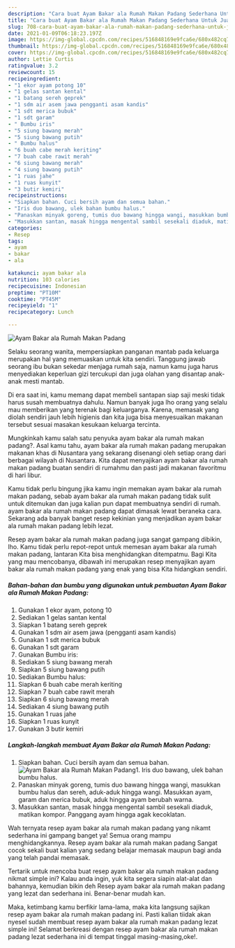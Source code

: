 ```yaml
---
description: "Cara buat Ayam Bakar ala Rumah Makan Padang Sederhana Untuk Jualan"
title: "Cara buat Ayam Bakar ala Rumah Makan Padang Sederhana Untuk Jualan"
slug: 708-cara-buat-ayam-bakar-ala-rumah-makan-padang-sederhana-untuk-jualan
date: 2021-01-09T06:18:23.197Z
image: https://img-global.cpcdn.com/recipes/516848169e9fca6e/680x482cq70/ayam-bakar-ala-rumah-makan-padang-foto-resep-utama.jpg
thumbnail: https://img-global.cpcdn.com/recipes/516848169e9fca6e/680x482cq70/ayam-bakar-ala-rumah-makan-padang-foto-resep-utama.jpg
cover: https://img-global.cpcdn.com/recipes/516848169e9fca6e/680x482cq70/ayam-bakar-ala-rumah-makan-padang-foto-resep-utama.jpg
author: Lettie Curtis
ratingvalue: 3.2
reviewcount: 15
recipeingredient:
- "1 ekor ayam potong 10"
- "1 gelas santan kental"
- "1 batang sereh geprek"
- "1 sdm air asem jawa pengganti asam kandis"
- "1 sdt merica bubuk"
- "1 sdt garam"
- " Bumbu iris"
- "5 siung bawang merah"
- "5 siung bawang putih"
- " Bumbu halus"
- "6 buah cabe merah keriting"
- "7 buah cabe rawit merah"
- "6 siung bawang merah"
- "4 siung bawang putih"
- "1 ruas jahe"
- "1 ruas kunyit"
- "3 butir kemiri"
recipeinstructions:
- "Siapkan bahan. Cuci bersih ayam dan semua bahan."
- "Iris duo bawang, ulek bahan bumbu halus."
- "Panaskan minyak goreng, tumis duo bawang hingga wangi, masukkan bumbu halus dan sereh, aduk-aduk hingga wangi. Masukkan ayam, garam dan merica bubuk, aduk hingga ayam berubah warna."
- "Masukkan santan, masak hingga mengental sambil sesekali diaduk, matikan kompor. Panggang ayam hingga agak kecoklatan."
categories:
- Resep
tags:
- ayam
- bakar
- ala

katakunci: ayam bakar ala 
nutrition: 103 calories
recipecuisine: Indonesian
preptime: "PT10M"
cooktime: "PT45M"
recipeyield: "1"
recipecategory: Lunch

---
```



![Ayam Bakar ala Rumah Makan Padang](https://img-global.cpcdn.com/recipes/516848169e9fca6e/680x482cq70/ayam-bakar-ala-rumah-makan-padang-foto-resep-utama.jpg)

Selaku seorang wanita, mempersiapkan panganan mantab pada keluarga merupakan hal yang memuaskan untuk kita sendiri. Tanggung jawab seorang ibu bukan sekedar menjaga rumah saja, namun kamu juga harus menyediakan keperluan gizi tercukupi dan juga olahan yang disantap anak-anak mesti mantab.

Di era  saat ini, kamu memang dapat membeli santapan siap saji meski tidak harus susah membuatnya dahulu. Namun banyak juga lho orang yang selalu mau memberikan yang terenak bagi keluarganya. Karena, memasak yang diolah sendiri jauh lebih higienis dan kita juga bisa menyesuaikan makanan tersebut sesuai masakan kesukaan keluarga tercinta. 



Mungkinkah kamu salah satu penyuka ayam bakar ala rumah makan padang?. Asal kamu tahu, ayam bakar ala rumah makan padang merupakan makanan khas di Nusantara yang sekarang disenangi oleh setiap orang dari berbagai wilayah di Nusantara. Kita dapat menyajikan ayam bakar ala rumah makan padang buatan sendiri di rumahmu dan pasti jadi makanan favoritmu di hari libur.

Kamu tidak perlu bingung jika kamu ingin memakan ayam bakar ala rumah makan padang, sebab ayam bakar ala rumah makan padang tidak sulit untuk ditemukan dan juga kalian pun dapat membuatnya sendiri di rumah. ayam bakar ala rumah makan padang dapat dimasak lewat beraneka cara. Sekarang ada banyak banget resep kekinian yang menjadikan ayam bakar ala rumah makan padang lebih lezat.

Resep ayam bakar ala rumah makan padang juga sangat gampang dibikin, lho. Kamu tidak perlu repot-repot untuk memesan ayam bakar ala rumah makan padang, lantaran Kita bisa menghidangkan ditempatmu. Bagi Kita yang mau mencobanya, dibawah ini merupakan resep menyajikan ayam bakar ala rumah makan padang yang enak yang bisa Kita hidangkan sendiri.

<!--inarticleads1-->

##### Bahan-bahan dan bumbu yang digunakan untuk pembuatan Ayam Bakar ala Rumah Makan Padang:

1. Gunakan 1 ekor ayam, potong 10
1. Sediakan 1 gelas santan kental
1. Siapkan 1 batang sereh geprek
1. Gunakan 1 sdm air asem jawa (pengganti asam kandis)
1. Gunakan 1 sdt merica bubuk
1. Gunakan 1 sdt garam
1. Gunakan  Bumbu iris:
1. Sediakan 5 siung bawang merah
1. Siapkan 5 siung bawang putih
1. Sediakan  Bumbu halus:
1. Siapkan 6 buah cabe merah keriting
1. Siapkan 7 buah cabe rawit merah
1. Siapkan 6 siung bawang merah
1. Sediakan 4 siung bawang putih
1. Gunakan 1 ruas jahe
1. Siapkan 1 ruas kunyit
1. Gunakan 3 butir kemiri




<!--inarticleads2-->

##### Langkah-langkah membuat Ayam Bakar ala Rumah Makan Padang:

1. Siapkan bahan. Cuci bersih ayam dan semua bahan.
<img src="https://img-global.cpcdn.com/steps/2e663a6c2b7237df/160x128cq70/ayam-bakar-ala-rumah-makan-padang-langkah-memasak-1-foto.jpg" alt="Ayam Bakar ala Rumah Makan Padang">1. Iris duo bawang, ulek bahan bumbu halus.
1. Panaskan minyak goreng, tumis duo bawang hingga wangi, masukkan bumbu halus dan sereh, aduk-aduk hingga wangi. Masukkan ayam, garam dan merica bubuk, aduk hingga ayam berubah warna.
1. Masukkan santan, masak hingga mengental sambil sesekali diaduk, matikan kompor. Panggang ayam hingga agak kecoklatan.




Wah ternyata resep ayam bakar ala rumah makan padang yang nikamt sederhana ini gampang banget ya! Semua orang mampu menghidangkannya. Resep ayam bakar ala rumah makan padang Sangat cocok sekali buat kalian yang sedang belajar memasak maupun bagi anda yang telah pandai memasak.

Tertarik untuk mencoba buat resep ayam bakar ala rumah makan padang nikmat simple ini? Kalau anda ingin, yuk kita segera siapin alat-alat dan bahannya, kemudian bikin deh Resep ayam bakar ala rumah makan padang yang lezat dan sederhana ini. Benar-benar mudah kan. 

Maka, ketimbang kamu berfikir lama-lama, maka kita langsung sajikan resep ayam bakar ala rumah makan padang ini. Pasti kalian tiidak akan nyesel sudah membuat resep ayam bakar ala rumah makan padang lezat simple ini! Selamat berkreasi dengan resep ayam bakar ala rumah makan padang lezat sederhana ini di tempat tinggal masing-masing,oke!.

